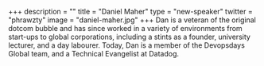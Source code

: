+++
description = ""
title = "Daniel Maher"
type = "new-speaker"
twitter = "phrawzty"
image = "daniel-maher.jpg"
+++
Dan is a veteran of the original dotcom bubble and has since worked in a variety of environments from start-ups to global corporations, including a stints as a founder, university lecturer, and a day labourer. Today, Dan is a member of the Devopsdays Global team, and a Technical Evangelist at Datadog.